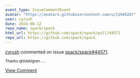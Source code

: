 ```yaml
---
event_type: IssueCommentEvent
avatar: "https://avatars.githubusercontent.com/u/1194526?"
user: cyrush
date: 2024-06-12
repo_name: spack/spack
html_url: https://github.com/spack/spack/pull/44571
repo_url: https://github.com/spack/spack
---
```


<a href='https://github.com/cyrush' target='_blank'>cyrush</a> commented on issue <a href='https://github.com/spack/spack/pull/44571' target='_blank'>spack/spack#44571</a>.

<small>Thanks @tldahlgren....</small>

<a href='https://github.com/spack/spack/pull/44571' target='_blank'>View Comment</a>